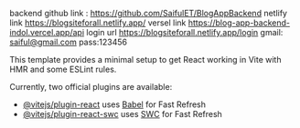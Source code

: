 backend github link : https://github.com/SaifulET/BlogAppBackend
netlify link
https://blogsiteforall.netlify.app/
versel link
https://blog-app-backend-indol.vercel.app/api
login url https://blogsiteforall.netlify.app/login 
gmail: saiful@gmail.com
pass:123456

This template provides a minimal setup to get React working in Vite with HMR and some ESLint rules.

Currently, two official plugins are available:

- [@vitejs/plugin-react](https://github.com/vitejs/vite-plugin-react/blob/main/packages/plugin-react/README.md) uses [Babel](https://babeljs.io/) for Fast Refresh
- [@vitejs/plugin-react-swc](https://github.com/vitejs/vite-plugin-react-swc) uses [SWC](https://swc.rs/) for Fast Refresh
